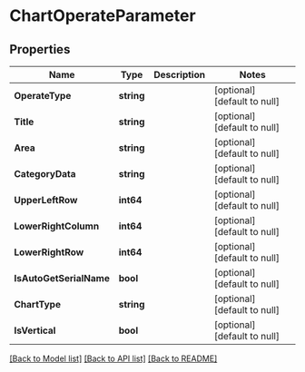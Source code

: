# ChartOperateParameter

## Properties
Name | Type | Description | Notes
------------ | ------------- | ------------- | -------------
**OperateType** | **string** |  | [optional] [default to null]
**Title** | **string** |  | [optional] [default to null]
**Area** | **string** |  | [optional] [default to null]
**CategoryData** | **string** |  | [optional] [default to null]
**UpperLeftRow** | **int64** |  | [optional] [default to null]
**LowerRightColumn** | **int64** |  | [optional] [default to null]
**LowerRightRow** | **int64** |  | [optional] [default to null]
**IsAutoGetSerialName** | **bool** |  | [optional] [default to null]
**ChartType** | **string** |  | [optional] [default to null]
**IsVertical** | **bool** |  | [optional] [default to null]

[[Back to Model list]](../README.md#documentation-for-models) [[Back to API list]](../README.md#documentation-for-api-endpoints) [[Back to README]](../README.md)


